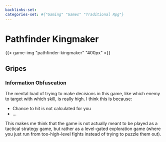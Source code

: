```yaml
---
backlinks-set: 
categories-set: #{"Gaming" "Games" "Traditional Rpg"}
---
```

# Pathfinder Kingmaker

{{< game-img "pathfinder-kingmaker" "400px" >}}

## Gripes

### Information Obfuscation

The mental load of trying to make decisions in this game, like which enemy to
target with which skill, is really high.  I think this is because:

 - Chance to hit is not calculated for you
 - ...

This makes me think that the game is not actually meant to be played as a
tactical strategy game, but rather as a level-gated exploration game (where you
just run from too-high-level fights instead of trying to puzzle them out).